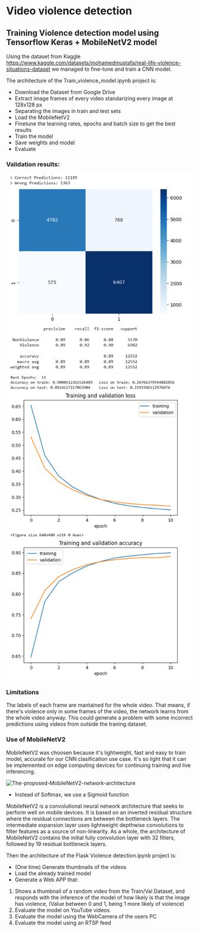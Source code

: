 # Video violence detection

## Training Violence detection model using Tensorflow Keras + MobileNetV2 model

Using the dataset from Kaggle https://www.kaggle.com/datasets/mohamedmustafa/real-life-violence-situations-dataset we managed to fine-tune and train a CNN model.

The architecture of the Train_violence_model.ipynb project is:
- Download the Dataset from Google Drive
- Extract image frames of every video standarizing every image at 128x128 px
- Separating the images in train and test sets
- Load the MobileNetV2
- Finetune the learning rates, epochs and batch size to get the best results
- Train the model
- Save weights and model
- Evaluate

### Validation results:
![Reults1](https://github.com/jpti89/Video-violence-detection/blob/main/Train_results/results.png)
![Reults2](https://github.com/jpti89/Video-violence-detection/blob/main/Train_results/results2.png)

### Limitations
The labels of each frame are mantained for the whole video. That means, if there's violence only in some frames of the video, the network learns from the whole video anyway. This could generate a problem with some incorrect predictions using videos from outside the traning dataset.

### Use of MobileNetV2
MobileNetV2 was choosen because it's lightweight, fast and easy to train model, accurate for our CNN clasification use case. It's so light that it can be implemented on edge computing devices for continuing training and live inferencing.

![The-proposed-MobileNetV2-network-architecture](https://github.com/jpti89/Video-violence-detection/assets/18633422/825b9b1f-76e1-494c-8948-d9b254031444)
* Instead of Softmax, we use a Sigmoid function

MobileNetV2 is a convolutional neural network architecture that seeks to perform well on mobile devices. It is based on an inverted residual structure where the residual connections are between the bottleneck layers. The intermediate expansion layer uses lightweight depthwise convolutions to filter features as a source of non-linearity. As a whole, the architecture of MobileNetV2 contains the initial fully convolution layer with 32 filters, followed by 19 residual bottleneck layers.


Then the architecture of the Flask Violence detection.ipynb project is:
- (One time) Generate thumbnails of the videos
- Load the already trained model
- Generate a Web APP that:
1. Shows a thumbnail of a random video from the Train/Val Dataset, and responds with the inference of the model of how likely is that the image has violence, (Value between 0 and 1, being 1 more likely of violence)
2. Evaluate the model on YouTube videos
3. Evaluate the model using the WebCamera of the users PC
4. Evaluate the model using an RTSP feed

